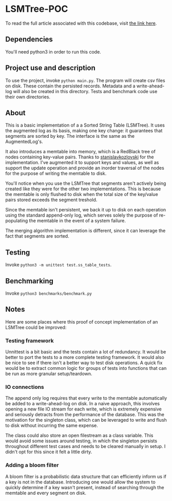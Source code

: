 # LSMTree-POC

To read the full article associated with this codebase, visit [the link here](https://www.notion.so/Implementing-a-basic-LSMTree-363b7bbd98674291ba80edd1d61d8a0a).

## Dependencies

You'll need python3 in order to run this code.

## Project use and description

To use the project, invoke `python main.py`. The program will create csv files on disk. These contain the persisted records. Metadata and a write-ahead-log will also be created in this directory. Tests and benchmark code use their own directories.

## About

This is a basic implementation of a a Sorted String Table (LSMTree). It uses the augmented log as its basis, making one key change: it guarantees that segments are sorted by key. The interface is the same as the AugmentedLog's.

It also introduces a memtable into memory, which is a RedBlack tree of nodes containing key-value pairs. Thanks to [stanislavkozlovski](https://github.com/stanislavkozlovski/Red-Black-Tree/blob/master/rb_tree.py) for the implementation. I've augmented it to support keys and values, as well as support the update operation and provide an inorder traversal of the nodes for the purpose of writing the memtable to disk.

You'll notice when you use the LSMTree that segments aren't actively being created like they were for the other two implementations. This is because the memtable is only flushed to disk when the total size of the key/value pairs stored exceeds the segment treshold.

Since the memtable isn't persistent, we back it up to disk on each operation using the standard append-only log, which serves solely the purpose of re-populating the memtable in the event of a system failure.

The merging algorithm implementation is different, since it can leverage the fact that segments are sorted.

## Testing

Invoke `python3 -m unittest test.ss_table_tests`.

## Benchmarking

Invoke `python3 benchmarks/benchmark.py`

## Notes

Here are some places where this proof of concept implementation of an LSMTree could be improved:

### Testing framework

Unnittest is a bit basic and the tests contain a lot of redundancy. It would be better to port the tests to a more complete testing framework. It would also be nice to see if there isn't a better way to test disk operations. A quick fix would be to extract common logic for groups of tests into functions that can be run as more granular setup/teardown.

### IO connections

The append only log requires that every write to the memtable automatically be added to a write-ahead-log on disk. In a naive approach, this involves opening a new file IO stream for each write, which is extremely expensive and seriously detracts from the performance of the database. This was the motivation for the singleton class, which can be leveraged to write and flush to disk without incurring the same expense.

The class could also store an open filestream as a class variable. This would avoid some issues around testing, in which the singleton persists throughout different test cases and needs to be cleared manually in setup. I didn't opt for this since it felt a little dirty.

### Adding a bloom filter

A bloom filter is a probabilistic data structure that can efficiently inform us if a key is not in the database. Introducing one would allow the system to quickly determine if a key wasn't present, instead of searching through the memtable and every segment on disk.
